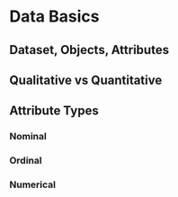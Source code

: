# Data Basics

## Dataset, Objects, Attributes

## Qualitative vs Quantitative


## Attribute Types

### Nominal

### Ordinal

### Numerical